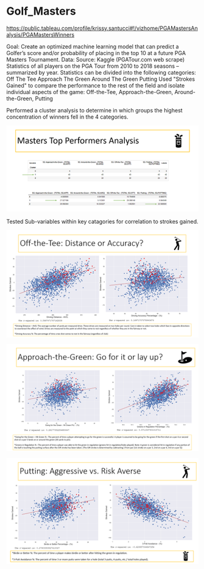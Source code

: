 # Golf_Masters
https://public.tableau.com/profile/krissy.santucci#!/vizhome/PGAMastersAnalysis/PGAMastersWinners

Goal: 
   Create an optimized machine learning model that can predict a Golfer’s score and/or probability of placing in the top 10 at a future PGA Masters Tournament.
Data: Source: 
  Kaggle (PGATour.com web scrape)
  Statistics of all players on the PGA Tour from 2010 to 2018 seasons – summarized by year.
  Statistics can be divided into the following categories:
     Off The Tee
     Approach The Green
     Around The Green
     Putting
Used "Strokes Gained" to compare the performance to the rest of the field and isolate individual aspects of the game: Off-the-Tee, Approach-the-Green, Around-the-Green, Putting

Performed a cluster analysis to determine in which groups the highest concentration of winners fell in the 4 categories.

![alt text][logo]

[logo]: https://github.com/krissysantucci/Golf_Masters/blob/images/ClusterGroups.png "Cluster Groups"

Tested Sub-variables within key catagories for correlation to strokes gained.

![alt text][Tee]

[Tee]: https://github.com/krissysantucci/Golf_Masters/blob/images/OffTheTee.png "Distance Vs Accuracy"

![alt text][App]

[App]: https://github.com/krissysantucci/Golf_Masters/blob/images/Approach.png "Approach the Green"

![alt text][putt]

[putt]: https://github.com/krissysantucci/Golf_Masters/blob/images/Putting.png "Putting"


